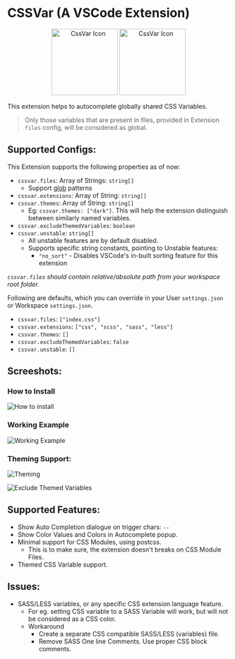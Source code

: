# CSSVar (A VSCode Extension)

<div align="center">
  <img
  src="https://user-images.githubusercontent.com/11786283/113474026-dd0dd100-948a-11eb-8140-4570d7c983d3.png"
  height="150"
  alt="CssVar Icon" />
  <img
  src="https://user-images.githubusercontent.com/11786283/112747300-16999480-8fd2-11eb-9f21-41a77abb332c.png"
  height="150"
  alt="CssVar Icon" />
</div>

This extension helps to autocomplete globally shared CSS
Variables.
> Only those variables that are present in files,
provided in Extension `files` config, will be considered as global.

## Supported Configs:

This Extension supports the following properties as of now:

- `cssvar.files`: Array of Strings: `string[]`
  - Support [glob](https://en.wikipedia.org/wiki/Glob_(programming)) patterns
- `cssvar.extensions`: Array of String: `string[]`
- `cssvar.themes`: Array of String: `string[]`
  - Eg: `cssvar.themes: ["dark"]`. This will help the extension
    distinguish between similarly named variables.
- `cssvar.excludeThemedVariables`: `boolean`
- `cssvar.unstable`: `string[]`
  - All unstable features are by default disabled.
  - Supports specific string constants, pointing to Unstable features:
    - `"no_sort"` - Disables VSCode's in-built sorting feature for this extension

*`cssvar.files` should contain relative/absolute path from
your workspace root folder.*

Following are defaults, which you can override in
your User `settings.json` or Workspace `settings.json`.

- `cssvar.files`: `["index.css"]`
- `cssvar.extensions`: `["css", "scss", "sass", "less"]`
- `cssvar.themes`: `[]`
- `cssvar.excludeThemedVariables`: `false`
- `cssvar.unstable`: `[]`

## Screeshots:

### How to Install
![How to install](https://user-images.githubusercontent.com/11786283/113474149-bdc37380-948b-11eb-847d-4c031912b9f4.gif)


### Working Example
![Working Example](https://user-images.githubusercontent.com/11786283/112746381-07174d00-8fcc-11eb-82eb-d9b27540a956.gif)

### Theming Support:
![Theming](https://user-images.githubusercontent.com/11786283/112832552-1ae9ae80-90b3-11eb-8505-9fef822e5709.gif)

![Exclude Themed Variables](https://user-images.githubusercontent.com/11786283/112832562-2046f900-90b3-11eb-93df-3d94deb1c9f6.gif)

## Supported Features:

* Show Auto Completion dialogue on trigger chars: `--`
* Show Color Values and Colors in Autocomplete popup.
* Minimal support for CSS Modules, using postcss.
  * This is to make sure, the extension doesn't breaks on
    CSS Module Files.
* Themed CSS Variable support.

## Issues:

- SASS/LESS variables, or any specific CSS extension language feature.
  - For eg. setting CSS variable to a SASS Variable will work, but will not
    be considered as a CSS color.
  - Workaround
    - Create a separate CSS compatible SASS/LESS (variables) file.
    - Remove SASS One line Comments. Use proper CSS block comments.
